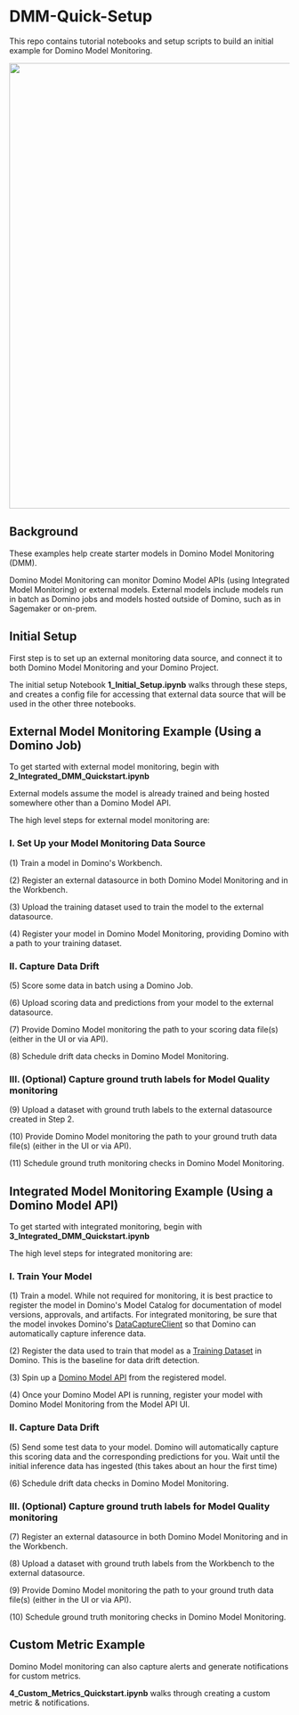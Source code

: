 # DMM-Quick-Setup

This repo contains tutorial notebooks and setup scripts to build an initial example for Domino Model Monitoring.

<p align="center">
<img src = https://github.com/dominodatalab/dmm-quick-start/blob/main/readme_images/Iris_Overview.png width="800">
</p>


## Background

These examples help create starter models in Domino Model Monitoring (DMM). 

Domino Model Monitoring can monitor Domino Model APIs (using Integrated Model Monitoring) or external models. External models include models run in batch as Domino jobs and models hosted outside of Domino, such as in Sagemaker or on-prem.

## Initial Setup

First step is to set up an external monitoring data source, and connect it to both Domino Model Monitoring and your Domino Project.

The initial setup Notebook **1_Initial_Setup.ipynb** walks through these steps, and creates a config file for accessing that external data source that will be used in the other three notebooks.

## External Model Monitoring Example (Using a Domino Job)

To get started with external model monitoring, begin with **2_Integrated_DMM_Quickstart.ipynb**

External models assume the model is already trained and being hosted somewhere other than a Domino Model API. 

The high level steps for external model monitoring are:

### I. Set Up your Model Monitoring Data Source

(1) Train a model in Domino's Workbench. 

(2) Register an external datasource in both Domino Model Monitoring and in the Workbench.

(3) Upload the training dataset used to train the model to the external datasource.

(4) Register your model in Domino Model Monitoring, providing Domino with a path to your training dataset.


### II. Capture Data Drift

(5) Score some data in batch using a Domino Job.

(6) Upload scoring data and predictions from your model to the external datasource. 

(7) Provide Domino Model monitoring the path to your scoring data file(s) (either in the UI or via API). 

(8) Schedule drift data checks in Domino Model Monitoring.

### III. (Optional) Capture ground truth labels for Model Quality monitoring

(9) Upload a dataset with ground truth labels to the external datasource created in Step 2.

(10) Provide Domino Model monitoring the path to your ground truth data file(s) (either in the UI or via API). 

(11) Schedule ground truth monitoring checks in Domino Model Monitoring.


## Integrated Model Monitoring Example (Using a Domino Model API)

To get started with integrated monitoring, begin with **3_Integrated_DMM_Quickstart.ipynb**

The high level steps for integrated monitoring are:

### I. Train Your Model

(1) Train a model. While not required for monitoring, it is best practice to register the model in Domino's Model 
Catalog for documentation of model versions, approvals, and artifacts. For integrated monitoring, be sure that the 
model invokes Domino's [DataCaptureClient](https://docs.dominodatalab.com/en/latest/user_guide/93e5c0/set-up-prediction-capture/
) so that Domino can automatically capture inference data.

(2) Register the data used to train that model as a [Training Dataset](https://docs.dominodatalab.com/en/latest/api_guide/9c4dec/create-trainingsets/) in Domino. This is the baseline for data drift detection.

(3) Spin up a [Domino Model API](https://docs.dominodatalab.com/en/latest/user_guide/8dbc91/deploy-models-at-rest/) from the registered model.

(4) Once your Domino Model API is running, register your model with Domino Model Monitoring from the Model API UI.

### II. Capture Data Drift

(5) Send some test data to your model. Domino will automatically capture this scoring data and the corresponding predictions for you. Wait until the initial inference data has ingested (this takes about an hour the first time)

(6) Schedule drift data checks in Domino Model Monitoring.

### III. (Optional) Capture ground truth labels for Model Quality monitoring

(7) Register an external datasource in both Domino Model Monitoring and in the Workbench.

(8) Upload a dataset with ground truth labels from the Workbench to the external datasource.

(9) Provide Domino Model monitoring the path to your ground truth data file(s) (either in the UI or via API). 

(10) Schedule ground truth monitoring checks in Domino Model Monitoring.


## Custom Metric Example

Domino Model monitoring can also capture alerts and generate notifications for custom metrics.

**4_Custom_Metrics_Quickstart.ipynb** walks through creating a custom metric & notifications.
